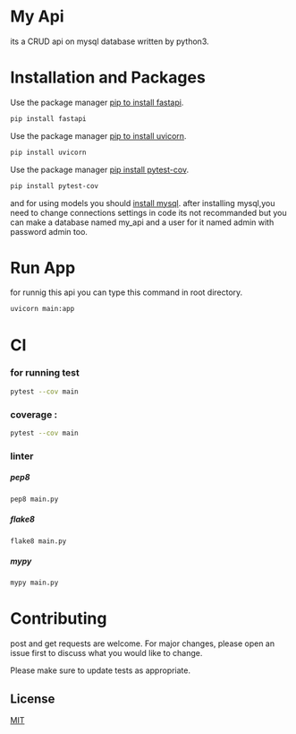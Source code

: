 # My Api

its a CRUD api on mysql database written by python3.

# Installation and Packages

Use the package manager [pip to install fastapi](https://pypi.org/project/fastapi/).

```bash
pip install fastapi
```
Use the package manager [pip to install uvicorn](https://www.uvicorn.org/).

```bash
pip install uvicorn
```
Use the package manager [pip install pytest-cov](https://pypi.org/project/pytest-cov/).

```bash
pip install pytest-cov
```

and for using models you should [install mysql](https://dev.mysql.com/downloads/installer/).
after installing mysql,you need to change connections settings in code its not recommanded but you can make a database named my_api and a user for it named admin with password admin too. 

# Run App

for runnig this api you can type this command in root directory.
```bash
uvicorn main:app
```
# CI

### for running test 

```bash
pytest --cov main
```
### coverage :
```bash
pytest --cov main
```
### linter

##### pep8

```bash
pep8 main.py
```
##### flake8

```bash
flake8 main.py
```
##### mypy

```bash
mypy main.py
```

# Contributing

post and get requests are welcome. For major changes, please open an issue first to discuss what you would like to change.

Please make sure to update tests as appropriate.

## License

[MIT](https://choosealicense.com/licenses/mit/)

